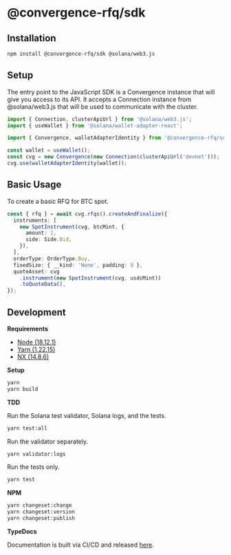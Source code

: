 # @convergence-rfq/sdk

## Installation

```bash
npm install @convergence-rfq/sdk @solana/web3.js
```

## Setup

The entry point to the JavaScript SDK is a Convergence instance that will give you access to its API. It accepts a Connection instance from @solana/web3.js that will be used to communicate with the cluster.

```ts
import { Connection, clusterApiUrl } from '@solana/web3.js';
import { useWallet } from '@solana/wallet-adapter-react';

import { Convergence, walletAdapterIdentity } from '@convergence-rfq/sdk';

const wallet = useWallet();
const cvg = new Convergence(new Connection(clusterApiUrl('devnet')));
cvg.use(walletAdapterIdentity(wallet));
```

## Basic Usage

To create a basic RFQ for BTC spot.

```ts
const { rfq } = await cvg.rfqs().createAndFinalize({
  instruments: [
    new SpotInstrument(cvg, btcMint, {
      amount: 1,
      side: Side.Bid,
    }),
  ],
  orderType: OrderType.Buy,
  fixedSize: { __kind: 'None', padding: 0 },
  quoteAsset: cvg
    .instrument(new SpotInstrument(cvg, usdcMint))
    .toQuoteData(),
});
```

## Development

**Requirements**

- [Node (18.12.1)](https://nodejs.org/en/download/)
- [Yarn (1.22.15)](https://classic.yarnpkg.com/lang/en/docs/install/#mac-stable)
- [NX (14.8.6)](https://nx.dev/recipes/adopting-nx/adding-to-monorepo)

**Setup**

```bash
yarn 
yarn build
```

**TDD**

Run the Solana test validator, Solana logs, and the tests.

```bash
yarn test:all
```

Run the validator separately.

```bash
yarn validator:logs
```

Run the tests only.

```bash
yarn test
```

**NPM**

```bash
yarn changeset:change
yarn changeset:version
yarn changeset:publish
```

**TypeDocs**

Documentation is built via CI/CD and released [here](https://convergence-rfq.github.io/convergence-sdk/).